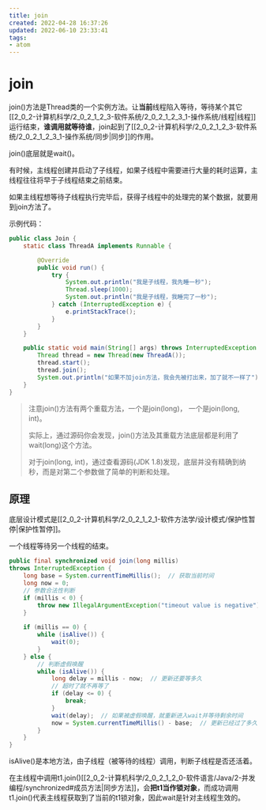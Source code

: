```yaml
---
title: join
created: 2022-04-28 16:37:26
updated: 2022-06-10 23:33:41
tags: 
- atom
---
```

# join

join()方法是Thread类的一个实例方法。让**当前**线程陷入等待，等待某个其它[[2_0_2-计算机科学/2_0_2_1_2_3-软件系统/2_0_2_1_2_3_1-操作系统/线程|线程]]运行结束，**谁调用就等待谁**，join起到了[[2_0_2-计算机科学/2_0_2_1_2_3-软件系统/2_0_2_1_2_3_1-操作系统/同步|同步]]的作用。

join()底层就是wait()。

有时候，主线程创建并启动了子线程，如果子线程中需要进行大量的耗时运算，主线程往往将早于子线程结束之前结束。

如果主线程想等待子线程执行完毕后，获得子线程中的处理完的某个数据，就要用到join方法了。

示例代码：

```java
public class Join {
    static class ThreadA implements Runnable {

        @Override
        public void run() {
            try {
                System.out.println("我是子线程，我先睡一秒");
                Thread.sleep(1000);
                System.out.println("我是子线程，我睡完了一秒");
            } catch (InterruptedException e) {
                e.printStackTrace();
            }
        }
    }

    public static void main(String[] args) throws InterruptedException {
        Thread thread = new Thread(new ThreadA());
        thread.start();
        thread.join();
        System.out.println("如果不加join方法，我会先被打出来，加了就不一样了");
    }
}
```

> 注意join()方法有两个重载方法，一个是join(long)， 一个是join(long, int)。
> 
> 实际上，通过源码你会发现，join()方法及其重载方法底层都是利用了wait(long)这个方法。
> 
> 对于join(long, int)，通过查看源码(JDK 1.8)发现，底层并没有精确到纳秒，而是对第二个参数做了简单的判断和处理。

## 原理

底层设计模式是[[2_0_2-计算机科学/2_0_2_1_2_1-软件方法学/设计模式/保护性暂停|保护性暂停]]。

一个线程等待另一个线程的结束。

```java
public final synchronized void join(long millis)  
throws InterruptedException {  
    long base = System.currentTimeMillis();  // 获取当前时间
    long now = 0;  
	// 参数合法性判断
    if (millis < 0) {  
        throw new IllegalArgumentException("timeout value is negative");  
    }  
    
    if (millis == 0) {  
        while (isAlive()) {  
            wait(0);  
        }  
    } else {  
	    // 判断虚假唤醒
        while (isAlive()) {  
            long delay = millis - now;  // 更新还要等多久
            // 超时了就不再等了
            if (delay <= 0) {  
                break;  
            }  
            wait(delay);  // 如果被虚假唤醒，就重新进入wait并等待剩余时间
            now = System.currentTimeMillis() - base;  // 更新已经过了多久
        }  
    }  
}
```

isAlive()是本地方法，由子线程（被等待的线程）调用，判断子线程是否还活着。

在主线程中调用t1.join()[[2_0_2-计算机科学/2_0_2_1_2_0-软件语言/Java/2-并发编程/synchronized#成员方法|同步方法]]，会**把t1当作锁对象**，而成功调用t1.join()代表主线程获取到了当前的t1锁对象，因此wait是针对主线程生效的。